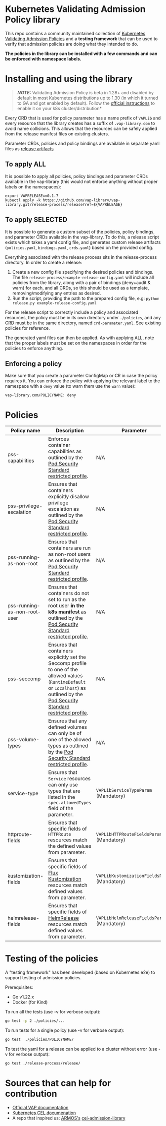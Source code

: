 # Kubernetes Validating Admission Policy library
This repo contains a community maintained collection of [Kubernetes Validating Admission Policies](https://kubernetes.io/docs/reference/access-authn-authz/validating-admission-policy/)
and a **testing framework** that can be used to verify that admission policies are doing what they intended to do.

**The policies in the library can be installed with a few commands and can be enforced with namespace labels.**

# Installing and using the library
> **_NOTE:_** Validating Admission Policy is beta in 1.28+ and disabled by default in most Kubernetes distributions up
> to 1.30 (in which it turned to GA and got enabled by default). Follow the [official instructions](https://kubernetes.io/docs/reference/access-authn-authz/validating-admission-policy/#before-you-begin)
> to enable it on your k8s cluster/distribution*

Every CRD that is used for policy parameter has a name prefix of `VAPLib` and every resource that the library creates
has a suffix of `.vap-library.com` to avoid name collisions. This allows that the resources can be safely applied from
the release manifest files on existing clusters.

Parameter CRDs, policies and policy bindings are available in separate yaml files as [release artifacts](https://github.com/vap-library/vap-library/releases/latest)

## To apply ALL
It is possible to apply all policies, policy bindings and parameter CRDs available in the vap-library (this would not
enforce anything without proper labels on the namespaces):
```
export VAPRELEASE=v0.1.7
kubectl apply -k https://github.com/vap-library/vap-library.git/release-process/release?ref=${VAPRELEASE}
```

## To apply SELECTED
It is possible to generate a custom subset of the policies, policy bindings, and parameter CRDs available in the vap-library. To do this, a release script exists which takes a yaml config file, and generates custom release artifacts (`policies.yaml`, `bindings.yaml`, `crds.yaml`) based on the provided config.

Everything associated with the release process sits in the release-process directory. In order to create a release:
1) Create a new config file specifying the desired policies and bindings. The file `release-process/example-release-config.yaml` will include all policies from the library, along with a pair of bindings (deny+audit & warn) for each, and all CRDs, so this should be used as a template, removing/modifying any entries as desired.
2) Run the script, providing the path to the prepared config file, e.g: `python release.py example-release-config.yaml`

For the release script to correctly include a policy and associated resources, the policy must be in its own directory under `./policies`, and any CRD must be in the same directory, named `crd-parameter.yaml`. See existing policies for reference.

The generated yaml files can then be applied. As with applying ALL, note that the proper labels must be set on the namespaces in order for the policies to enforce anything.

## Enforcing a policy
Make sure that you create a parameter ConfigMap or CR in case the policy requires it. You can enforce the policy with
applying the relevant label to the namespace with a `deny` value (to warn them use the `warn` value):
```
vap-library.com/POLICYNAME: deny
```

# Policies
| Policy name                  | Description                                                                                                                                                                                                                                                               | Parameter                                    |
|------------------------------|---------------------------------------------------------------------------------------------------------------------------------------------------------------------------------------------------------------------------------------------------------------------------|----------------------------------------------|
| pss-capabilities             | Enforces container capabilities as outlined by the [Pod Security Standard restricted profile](https://kubernetes.io/docs/concepts/security/pod-security-standards/#restricted).                                                                                           | N/A                                          |
| pss-privilege-escalation     | Ensures that containers explicitly disallow privilege escalation as outlined by the [Pod Security Standard restricted profile](https://kubernetes.io/docs/concepts/security/pod-security-standards/#restricted).                                                          | N/A                                          |
| pss-running-as-non-root      | Ensures that containers are run as non-root users as outlined by the [Pod Security Standard restricted profile](https://kubernetes.io/docs/concepts/security/pod-security-standards/#restricted).                                                                         | N/A                                          |
| pss-running-as-non-root-user | Ensures that containers do not set to run as the root user **in the k8s manifest** as outlined by the [Pod Security Standard restricted profile](https://kubernetes.io/docs/concepts/security/pod-security-standards/#restricted).                                        | N/A                                          |
| pss-seccomp                  | Ensures that containers explicitly set the Seccomp profile to one of the allowed values (`RuntimeDefault` or `Localhost`) as outlined by the [Pod Security Standard restricted profile](https://kubernetes.io/docs/concepts/security/pod-security-standards/#restricted). | N/A                                          |
| pss-volume-types             | Ensures that any defined volumes can only be of one of the allowed types as outlined by the [Pod Security Standard restricted profile](https://kubernetes.io/docs/concepts/security/pod-security-standards/#restricted).                                                  | N/A                                          |
| service-type                 | Ensures that `Service` resources can only use types that are listed in the `spec.allowedTypes` field of the parameter.                                                                                                                                                    | `VAPLibServiceTypeParam` (Mandatory)         |
| httproute-fields             | Ensures that specific fields of `HTTPRoute` resources match the defined values from parameter.                                                                                                                                                                            | `VAPLibHTTPRouteFieldsParam` (Mandatory)  |
| kustomization-fields         | Ensures that specific fields of [Flux Kustomization](https://fluxcd.io/flux/components/kustomize/kustomizations/) resources match defined values from parameter.                                                                                                          | `VAPLibKustomizationFieldsParam` (Mandatory) |
| helmrelease-fields           | Ensures that specific fields of [HelmRelease](https://fluxcd.io/flux/components/helm/helmreleases/) resources match defined values from parameter.                                                                                                                        | `VAPLibHelmReleaseFieldsParam` (Mandatory)   |

# Testing of the policies
A "testing framework" has been developed (based on Kubernetes e2e) to support testing of admission policies.

Prerequisites:
- Go v1.22.x
- Docker (for Kind)

To run all the tests (use -v for verbose output): 
```bash
go test -p 2 ./policies/...
```

To run tests for a single policy (use -v for verbose output):
```bash
go test  ./policies/POLICYNAME/
```

To test the yaml for a release can be applied to a cluster without error (use -v for verbose output):
```bash
go test ./release-process/release/
```

# Sources that can help for contribution
* [Official VAP documentation](https://kubernetes.io/docs/reference/access-authn-authz/validating-admission-policy/)
* [Kubernetes CEL documenation](https://kubernetes.io/docs/reference/using-api/cel/)
* A repo that inspired us: [ARMOS's](https://www.armosec.io/) [cel-admission-library](https://github.com/kubescape/cel-admission-library/tree/main)

